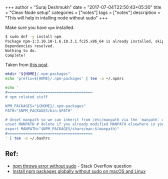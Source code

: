 +++
author = "Suraj Deshmukh"
date = "2017-07-04T22:50:43+05:30"
title = "Clean Node setup"
categories = ["notes"]
tags = ["notes"]
description = "This will help in intalling node without sudo"
+++

Make sure you have `npm` installed.
```bash
$ sudo dnf -y install npm
Package npm-1:3.10.10-1.6.10.3.1.fc25.x86_64 is already installed, skipping.
Dependencies resolved.
Nothing to do.
Complete!
```

Taken from [this post](https://github.com/sindresorhus/guides/blob/master/npm-global-without-sudo.md).
```bash
mkdir "${HOME}/.npm-packages"
echo 'prefix=${HOME}/.npm-packages' | tee -a ~/.npmrc

echo '
#======================================
# npm related stuff

NPM_PACKAGES="${HOME}/.npm-packages"
PATH="$NPM_PACKAGES/bin:$PATH"

# Unset manpath so we can inherit from /etc/manpath via the `manpath` command
unset MANPATH # delete if you already modified MANPATH elsewhere in your config
export MANPATH="$NPM_PACKAGES/share/man:$(manpath)"
#======================================
' | tee -a ~/.bashrc
```


## Ref:

- [npm throws error without sudo](https://stackoverflow.com/questions/16151018/npm-throws-error-without-sudo/24404451#24404451) - Stack Overflow question
- [Install npm packages globally without sudo on macOS and Linux](https://github.com/sindresorhus/guides/blob/master/npm-global-without-sudo.md)
